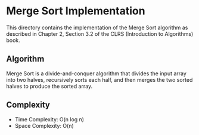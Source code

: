 
# Merge Sort Implementation

This directory contains the implementation of the Merge Sort algorithm as described in Chapter 2, Section 3.2 of the CLRS (Introduction to Algorithms) book.

## Algorithm

Merge Sort is a divide-and-conquer algorithm that divides the input array into two halves, recursively sorts each half, and then merges the two sorted halves to produce the sorted array.

## Complexity

- Time Complexity: O(n log n)
- Space Complexity: O(n)

